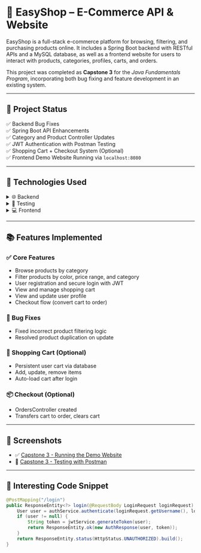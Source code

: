 # 🛒 EasyShop – E-Commerce API & Website

EasyShop is a full-stack e-commerce platform for browsing, filtering, and purchasing products online. It includes a Spring Boot backend with RESTful APIs and a MySQL database, as well as a frontend website for users to interact with products, categories, profiles, carts, and orders.

This project was completed as **Capstone 3** for the *Java Fundamentals Program*, incorporating both bug fixing and feature development in an existing system.

---

## 🏁 Project Status
✅ Backend Bug Fixes  
✅ Spring Boot API Enhancements  
✅ Category and Product Controller Updates  
✅ JWT Authentication with Postman Testing  
✅ Shopping Cart + Checkout System (Optional)  
✅ Frontend Demo Website Running via `localhost:8080`

---

## 🔧 Technologies Used

<details>
  <summary>🌐 Backend</summary>

- Spring Boot
- Java
- RESTful API Design
- JWT (JSON Web Token) Auth
- MySQL (Schema via `create_database.sql`)
</details>

<details>
  <summary>🧪 Testing</summary>

- Postman (with token-based requests)
- Manual debugging
- Unit testing
</details>

<details>
  <summary>💻 Frontend</summary>

- HTML/CSS (provided template)
- Hosted locally via Spring Boot static assets
</details>

---

## 📚 Features Implemented

### ✅ Core Features
- Browse products by category
- Filter products by color, price range, and category
- User registration and secure login with JWT
- View and manage shopping cart
- View and update user profile
- Checkout flow (convert cart to order)

### 🐞 Bug Fixes
- Fixed incorrect product filtering logic
- Resolved product duplication on update

### 🛒 Shopping Cart (Optional)
- Persistent user cart via database
- Add, update, remove items
- Auto-load cart after login

### 📦 Checkout (Optional)
- OrdersController created
- Transfers cart to order, clears cart

---

## 📸 Screenshots

- ✅ [Capstone 3 - Running the Demo Website](./Capstone%203%20-%20Running%20the%20Demo%20Website.pdf)
- 🧪 [Capstone 3 - Testing with Postman](./Capstone%203%20-%20Testing%20with%20Postman.pdf)

---

## 🧠 Interesting Code Snippet

```java
@PostMapping("/login")
public ResponseEntity<?> login(@RequestBody LoginRequest loginRequest) {
    User user = authService.authenticate(loginRequest.getUsername(), loginRequest.getPassword());
    if (user != null) {
        String token = jwtService.generateToken(user);
        return ResponseEntity.ok(new AuthResponse(user, token));
    }
    return ResponseEntity.status(HttpStatus.UNAUTHORIZED).build();
}
